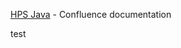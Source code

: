 [HPS Java](https://confluence.slac.stanford.edu/display/hpsg/HPS+Java) - Confluence documentation


test
